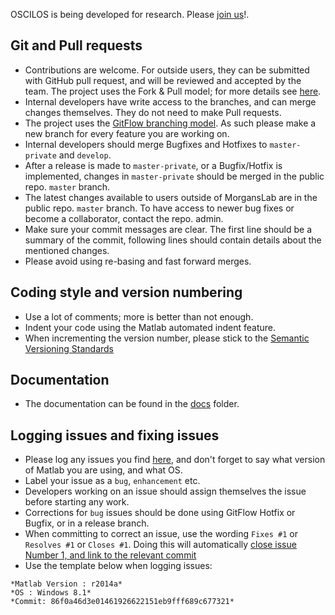 OSCILOS is being developed for research. Please [join us](http://www.oscilos.com/)!. 

## Git and Pull requests
* Contributions are welcome. For outside users, they can be submitted with GitHub pull request, and will be reviewed and accepted by the team. The project uses the Fork & Pull model; for more details see [here](https://help.github.com/articles/using-pull-requests).
* Internal developers have write access to the branches, and can merge changes themselves. They do not need to make Pull requests.
* The project uses the [GitFlow branching model](http://nvie.com/posts/a-successful-git-branching-model/). As such please make a new branch for every feature you are working on.
* Internal developers should merge Bugfixes and Hotfixes to `master-private` and `develop`.
* After a release is made to `master-private`, or a Bugfix/Hotfix is implemented, changes in `master-private` should be merged in the public repo. `master` branch.
* The latest changes available to users outside of MorgansLab are in the public repo. `master` branch. To have access to newer bug fixes or become a collaborator, contact the repo. admin. 
* Make sure your commit messages are clear. The first line should be a summary of the commit, following lines should contain details about the mentioned changes. 
* Please avoid using re-basing and fast forward merges. 

## Coding style and version numbering
* Use a lot of comments; more is better than not enough. 
* Indent your code using the Matlab automated indent feature. 
* When incrementing the version number, please stick to the [Semantic Versioning Standards](http://semver.org/)

## Documentation
* The documentation can be found in the [docs](docs) folder. 

## Logging issues and fixing issues
* Please log any issues you find [here](https://github.com/MorgansLab/OSCILOS-1.2/issues), and don't forget to say what version of Matlab you are using, and what OS. 
* Label your issue as a `bug`, `enhancement` etc.
* Developers working on an issue should assign themselves the issue before starting any work. 
* Corrections for `bug` issues should be done using GitFlow Hotfix or Bugfix, or in a release branch. 
* When committing to correct an issue, use the wording `Fixes #1` or `Resolves #1` or `Closes #1`. Doing this will automatically [close issue Number 1, and link to the relevant commit](https://help.github.com/articles/closing-issues-via-commit-messages/)
* Use the template below when logging issues:

````
*Matlab Version : r2014a*
*OS : Windows 8.1*
*Commit: 86f0a46d3e01461926622151eb9fff689c677321*
